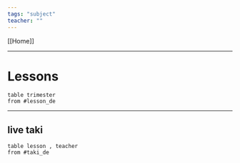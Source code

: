 ```yaml
---
tags: "subject"
teacher: ""
---
```

[[Home]]

---
# Lessons
```dataview
table trimester
from #lesson_de  
```
---
## live taki
```dataview
table lesson , teacher
from #taki_de
```